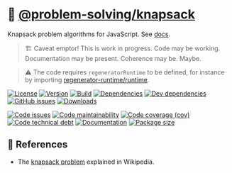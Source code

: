 :school_satchel: [@problem-solving/knapsack](https://computational-problem-solving.github.io/knapsack)
==

Knapsack problem algorithms for JavaScript.
See [docs](https://computational-problem-solving.github.io/knapsack/index.html).

> :building_construction: Caveat emptor! This is work in progress. Code may be
> working. Documentation may be present. Coherence may be. Maybe.

> :warning: The code requires `regeneratorRuntime` to be defined, for instance by importing
> [regenerator-runtime/runtime](https://www.npmjs.com/package/regenerator-runtime).

[![License](https://img.shields.io/github/license/computational-problem-solving/knapsack.svg)](https://raw.githubusercontent.com/computational-problem-solving/knapsack/main/LICENSE)
[![Version](https://img.shields.io/npm/v/@problem-solving/knapsack.svg)](https://www.npmjs.org/package/@problem-solving/knapsack)
[![Build](https://img.shields.io/travis/computational-problem-solving/knapsack/main.svg)](https://travis-ci.org/computational-problem-solving/knapsack/branches)
[![Dependencies](https://img.shields.io/david/computational-problem-solving/knapsack.svg)](https://david-dm.org/computational-problem-solving/knapsack)
[![Dev dependencies](https://img.shields.io/david/dev/computational-problem-solving/knapsack.svg)](https://david-dm.org/computational-problem-solving/knapsack?type=dev)
[![GitHub issues](https://img.shields.io/github/issues/computational-problem-solving/knapsack.svg)](https://github.com/computational-problem-solving/knapsack/issues)
[![Downloads](https://img.shields.io/npm/dm/@problem-solving/knapsack.svg)](https://www.npmjs.org/package/@problem-solving/knapsack)

[![Code issues](https://img.shields.io/codeclimate/issues/computational-problem-solving/knapsack.svg)](https://codeclimate.com/github/computational-problem-solving/knapsack/issues)
[![Code maintainability](https://img.shields.io/codeclimate/maintainability/computational-problem-solving/knapsack.svg)](https://codeclimate.com/github/computational-problem-solving/knapsack/trends/churn)
[![Code coverage (cov)](https://img.shields.io/codecov/c/gh/computational-problem-solving/knapsack/main.svg)](https://codecov.io/gh/computational-problem-solving/knapsack)
[![Code technical debt](https://img.shields.io/codeclimate/tech-debt/computational-problem-solving/knapsack.svg)](https://codeclimate.com/github/computational-problem-solving/knapsack/trends/technical_debt)
[![Documentation](https://computational-problem-solving.github.io/knapsack/badge.svg)](https://computational-problem-solving.github.io/knapsack/source.html)
[![Package size](https://img.shields.io/bundlephobia/minzip/@problem-solving/knapsack)](https://bundlephobia.com/result?p=@problem-solving/knapsack)

## :book: References

  - The [knapsack problem](https://en.wikipedia.org/wiki/Knapsack_problem)
    explained in Wikipedia.
